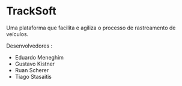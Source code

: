 # TrackSoft

Uma plataforma que facilita e agiliza o  processo de rastreamento de veículos.

Desenvolvedores :
  
  - Eduardo Meneghim
  - Gustavo Kistner
  - Ruan Scherer
  - Tiago Stasaitis

